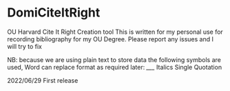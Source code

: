 # DomiCiteItRight
OU Harvard Cite It Right Creation tool
This is written for my personal use for recording bibliography for my OU Degree.
Please report any issues and I will try to fix

NB: because we are using plain text to store data the following symbols are used,
    Word can replace format as required later:
    <i>___</i> Italics
    <qs>       Single Quotation
 
2022/06/29 First release 

